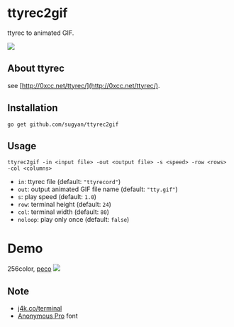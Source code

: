 ttyrec2gif
==========

ttyrec to animated GIF.

![](https://cloud.githubusercontent.com/assets/80381/3735009/5fa96246-171f-11e4-9089-e8e8daec308c.gif)


About ttyrec
------------

see [http://0xcc.net/ttyrec/](http://0xcc.net/ttyrec/).


Installation
------------

    go get github.com/sugyan/ttyrec2gif


Usage
-----

    ttyrec2gif -in <input file> -out <output file> -s <speed> -row <rows> -col <columns>

* `in`: ttyrec file (default: `"ttyrecord"`)
* `out`: output animated GIF file name (default: `"tty.gif"`)
* `s`: play speed (default: `1.0`)
* `row`: terminal height (default: `24`)
* `col`: terminal width (default: `80`)
* `noloop`: play only once (default: `false`)


Demo
====

256color, [peco](https://github.com/peco/peco)
![](https://cloud.githubusercontent.com/assets/80381/3735011/637e1d8a-171f-11e4-9d1b-4b5da5456378.gif)


Note
----

- [j4k.co/terminal](http://godoc.org/j4k.co/terminal)
- [Anonymous Pro](http://www.marksimonson.com/fonts/view/anonymous-pro) font
